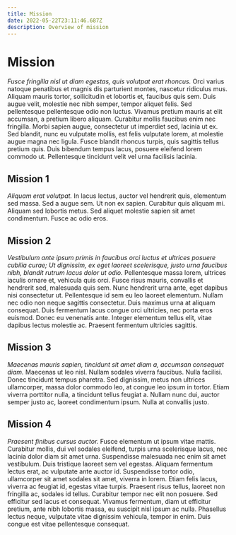 ```yaml
---
title: Mission
date: 2022-05-22T23:11:46.687Z
description: Overview of mission
---
```

# Mission

_Fusce fringilla nisl ut diam egestas, quis volutpat erat rhoncus._ Orci varius natoque penatibus et magnis dis parturient montes, nascetur ridiculus mus. Aliquam mauris tortor, sollicitudin et lobortis et, faucibus quis sem. Duis augue velit, molestie nec nibh semper, tempor aliquet felis. Sed pellentesque pellentesque odio non luctus. Vivamus pretium mauris at elit accumsan, a pretium libero aliquam. Curabitur mollis faucibus enim nec fringilla. Morbi sapien augue, consectetur ut imperdiet sed, lacinia ut ex. Sed blandit, nunc eu vulputate mollis, est felis vulputate lorem, at molestie augue magna nec ligula. Fusce blandit rhoncus turpis, quis sagittis tellus pretium quis. Duis bibendum tempus lacus, posuere eleifend lorem commodo ut. Pellentesque tincidunt velit vel urna facilisis lacinia.

## Mission 1

_Aliquam erat volutpat._ In lacus lectus, auctor vel hendrerit quis, elementum sed massa. Sed a augue sem. Ut non ex sapien. Curabitur quis aliquam mi. Aliquam sed lobortis metus. Sed aliquet molestie sapien sit amet condimentum. Fusce ac odio eros.

## Mission 2

_Vestibulum ante ipsum primis in faucibus orci luctus et ultrices posuere cubilia curae; Ut dignissim, ex eget laoreet scelerisque, justo urna faucibus nibh, blandit rutrum lacus dolor ut odio._ Pellentesque massa lorem, ultrices iaculis ornare et, vehicula quis orci. Fusce risus mauris, convallis et hendrerit sed, malesuada quis sem. Nunc hendrerit urna ante, eget dapibus nisi consectetur ut. Pellentesque id sem eu leo laoreet elementum. Nullam nec odio non neque sagittis consectetur. Duis maximus urna at aliquam consequat. Duis fermentum lacus congue orci ultricies, nec porta eros euismod. Donec eu venenatis ante. Integer elementum tellus elit, vitae dapibus lectus molestie ac. Praesent fermentum ultricies sagittis.

## Mission 3

_Maecenas mauris sapien, tincidunt sit amet diam a, accumsan consequat diam._ Maecenas ut leo nisl. Nullam sodales viverra faucibus. Nulla facilisi. Donec tincidunt tempus pharetra. Sed dignissim, metus non ultrices ullamcorper, massa dolor commodo leo, at congue leo ipsum in tortor. Etiam viverra porttitor nulla, a tincidunt tellus feugiat a. Nullam nunc dui, auctor semper justo ac, laoreet condimentum ipsum. Nulla at convallis justo.

## Mission 4

_Praesent finibus cursus auctor._ Fusce elementum ut ipsum vitae mattis. Curabitur mollis, dui vel sodales eleifend, turpis urna scelerisque lacus, nec lacinia dolor diam sit amet urna. Suspendisse malesuada nec enim sit amet vestibulum. Duis tristique laoreet sem vel egestas. Aliquam fermentum lectus erat, ac vulputate ante auctor id. Suspendisse tortor odio, ullamcorper sit amet sodales sit amet, viverra in lorem. Etiam felis lacus, viverra ac feugiat id, egestas vitae turpis. Praesent risus tellus, laoreet non fringilla ac, sodales id tellus. Curabitur tempor nec elit non posuere. Sed efficitur sed lacus et consequat. Vivamus fermentum, diam ut efficitur pretium, ante nibh lobortis massa, eu suscipit nisl ipsum ac nulla. Phasellus lectus neque, vulputate vitae dignissim vehicula, tempor in enim. Duis congue est vitae pellentesque consequat.